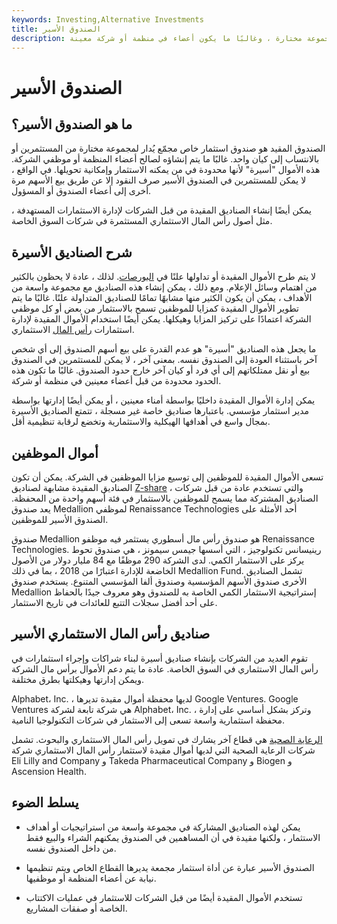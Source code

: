 ```yaml
---
keywords: Investing,Alternative Investments
title: الصندوق الأسير
description: الصندوق الأسير هو استثمار مجمّع متاح فقط لمجموعة مختارة ، وغالبًا ما يكون أعضاء في منظمة أو شركة معينة.
---
```


# الصندوق الأسير
## ما هو الصندوق الأسير؟

الصندوق المقيد هو صندوق استثمار خاص مجمّع يُدار لمجموعة مختارة من المستثمرين أو بالانتساب إلى كيان واحد. غالبًا ما يتم إنشاؤه لصالح أعضاء المنظمة أو موظفي الشركة. هذه الأموال "أسيرة" لأنها محدودة في من يمكنه الاستثمار وإمكانية تحويلها. في الواقع ، لا يمكن للمستثمرين في الصندوق الأسير صرف النقود إلا عن طريق بيع الأسهم مرة أخرى إلى أعضاء الصندوق أو المسؤول.

يمكن أيضًا إنشاء الصناديق المقيدة من قبل الشركات لإدارة الاستثمارات المستهدفة ، مثل أصول رأس المال الاستثماري المستثمرة في شركات السوق الخاصة.

## شرح الصناديق الأسيرة

لا يتم طرح الأموال المقيدة أو تداولها علنًا في [البورصات](/exchange). لذلك ، عادة لا يحظون بالكثير من اهتمام وسائل الإعلام. ومع ذلك ، يمكن إنشاء هذه الصناديق مع مجموعة واسعة من الأهداف ، يمكن أن يكون الكثير منها مشابهًا تمامًا للصناديق المتداولة علنًا. غالبًا ما يتم تطوير الأموال المقيدة كمزايا للموظفين تسمح بالاستثمار من بعض أو كل موظفي الشركة اعتمادًا على تركيز المزايا وهيكلها. يمكن أيضًا استخدام الأموال المقيدة لإدارة استثمارات [رأس المال](/venturecapital) الاستثماري.

ما يجعل هذه الصناديق "أسيرة" هو عدم القدرة على بيع أسهم الصندوق إلى أي شخص آخر باستثناء العودة إلى الصندوق نفسه. بمعنى آخر ، لا يمكن للمستثمرين في الصندوق بيع أو نقل ممتلكاتهم إلى أي فرد أو كيان آخر خارج حدود الصندوق. غالبًا ما تكون هذه الحدود محدودة من قبل أعضاء معينين في منظمة أو شركة.

يمكن إدارة الأموال المقيدة داخليًا بواسطة أمناء معينين ، أو يمكن أيضًا إدارتها بواسطة مدير استثمار مؤسسي. باعتبارها صناديق خاصة غير مسجلة ، تتمتع الصناديق الأسيرة بمجال واسع في أهدافها الهيكلية والاستثمارية وتخضع لرقابة تنظيمية أقل.

## أموال الموظفين

تسعى الأموال المقيدة للموظفين إلى توسيع مزايا الموظفين في الشركة. يمكن أن تكون الصناديق المقيدة مشابهة لصناديق [Z-share](/z-share) ، والتي تستخدم عادة من قبل شركات الصناديق المشتركة مما يسمح للموظفين بالاستثمار في فئة أسهم واحدة من المحفظة. يعد صندوق Medallion لموظفي Renaissance Technologies أحد الأمثلة على الصندوق الأسير للموظفين.

صندوق Medallion هو صندوق رأس مال أسطوري يستثمر فيه موظفو Renaissance Technologies. رينيسانس تكنولوجيز ، التي أسسها جيمس سيمونز ، هي صندوق تحوط يركز على الاستثمار الكمي. لدى الشركة 290 موظفًا مع 84 مليار دولار من الأصول الخاضعة للإدارة اعتبارًا من 2018 ، بما في ذلك Medallion Fund. تشمل الصناديق الأخرى صندوق الأسهم المؤسسية وصندوق ألفا المؤسسي المتنوع. يستخدم صندوق Medallion إستراتيجية الاستثمار الكمي الخاصة به للصندوق وهو معروف جيدًا بالحفاظ على أحد أفضل سجلات التتبع للعائدات في تاريخ الاستثمار.

## صناديق رأس المال الاستثماري الأسير

تقوم العديد من الشركات بإنشاء صناديق أسيرة لبناء شراكات وإجراء استثمارات في رأس المال الاستثماري في السوق الخاصة. عادة ما يتم دعم الأموال برأس مال الشركة ويمكن إدارتها وهيكلتها بطرق مختلفة.

Alphabet، Inc. ، لديها محفظة أموال مقيدة تديرها Google Ventures. Google Ventures هي شركة تابعة لشركة Alphabet، Inc. ، وتركز بشكل أساسي على إدارة محفظة استثمارية واسعة تسعى إلى الاستثمار في شركات التكنولوجيا النامية.

[الرعاية الصحية](/health_care_sector) هي قطاع آخر يشارك في تمويل رأس المال الاستثماري والبحوث. تشمل شركات الرعاية الصحية التي لديها أموال مقيدة لاستثمار رأس المال الاستثماري شركة Eli Lilly and Company و Takeda Pharmaceutical Company و Biogen و Ascension Health.

## يسلط الضوء

- يمكن لهذه الصناديق المشاركة في مجموعة واسعة من استراتيجيات أو أهداف الاستثمار ، ولكنها مقيدة في أن المساهمين في الصندوق يمكنهم الشراء والبيع فقط من داخل الصندوق نفسه.

- الصندوق الأسير عبارة عن أداة استثمار مجمعة يديرها القطاع الخاص ويتم تنظيمها نيابة عن أعضاء المنظمة أو موظفيها.

- تستخدم الأموال المقيدة أيضًا من قبل الشركات للاستثمار في عمليات الاكتتاب الخاصة أو صفقات المشاريع.

